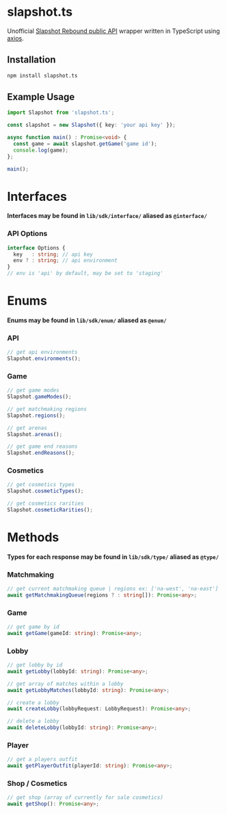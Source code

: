 # slapshot.ts
Unofficial [Slapshot Rebound public API](https://oddshot.notion.site/Slapshot-Public-API-7df0c5c0e67246aa941d9c7143e458db) wrapper written in TypeScript using [axios](https://axios-http.com).

## Installation
```bash
npm install slapshot.ts
```

## Example Usage
```ts
import Slapshot from 'slapshot.ts';

const slapshot = new Slapshot({ key: 'your api key' });

async function main() : Promise<void> {
  const game = await slapshot.getGame('game id');
  console.log(game);
};

main();
```

# Interfaces
#### Interfaces may be found in `lib/sdk/interface/` aliased as `@interface/`

### API Options
```ts
interface Options {
  key   : string; // api key
  env ? : string; // api environment
}
// env is 'api' by default, may be set to 'staging'
```

# Enums
#### Enums may be found in `lib/sdk/enum/` aliased as `@enum/`

### API

```ts
// get api environments
Slapshot.environments();
```

### Game
```ts
// get game modes
Slapshot.gameModes();

// get matchmaking regions
Slapshot.regions();

// get arenas
Slapshot.arenas();

// get game end reasons
Slapshot.endReasons();
```

### Cosmetics
```ts
// get cosmetics types
Slapshot.cosmeticTypes();

// get cosmetics rarities
Slapshot.cosmeticRarities();
```

# Methods
#### Types for each response may be found in `lib/sdk/type/` aliased as `@type/`

### Matchmaking
```ts
// get current matchmaking queue | regions ex: ['na-west', 'na-east'] || []
await getMatchmakingQueue(regions ? : string[]): Promise<any>;
```

### Game
```ts
// get game by id
await getGame(gameId: string): Promise<any>;
```

### Lobby
```ts
// get lobby by id
await getLobby(lobbyId: string): Promise<any>;

// get array of matches within a lobby
await getLobbyMatches(lobbyId: string): Promise<any>;

// create a lobby
await createLobby(lobbyRequest: LobbyRequest): Promise<any>;

// delete a lobby
await deleteLobby(lobbyId: string): Promise<any>;
```

### Player
```ts
// get a players outfit
await getPlayerOutfit(playerId: string): Promise<any>;
```

### Shop / Cosmetics
```ts
// get shop (array of currently for sale cosmetics)
await getShop(): Promise<any>;
```

